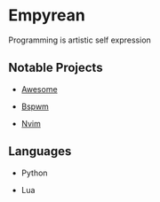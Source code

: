 # Empyrean

Programming is artistic self expression

## Notable Projects

- [Awesome](https://github.com/Empyrean-Void/awesome.git)

- [Bspwm](https://github.com/Empyrean-Void/bspwm.git)

- [Nvim](https://github.com/Empyrean-Void/nvim.git)

## Languages

- Python

- Lua
